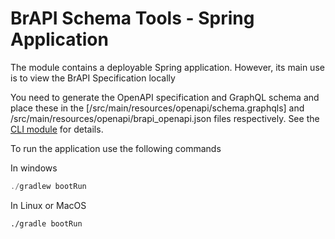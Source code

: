 # BrAPI Schema Tools - Spring Application

The module contains a deployable Spring application. However, its main use is to view the BrAPI Specification locally

You need to generate the OpenAPI specification and GraphQL schema and place these in the 
[/src/main/resources/openapi/schema.graphqls] and /src/main/resources/openapi/brapi_openapi.json 
files respectively. See the [CLI module](../cli/README.md) for details. 

To run the application use the following commands 

In windows

```powershell
./gradlew bootRun
```

In Linux or MacOS

```shell
./gradle bootRun
```

